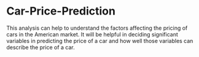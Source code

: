# Car-Price-Prediction

This analysis can help to understand the factors affecting the pricing of cars in the American market. It will be helpful in deciding
significant variables in predicting the price of a car and how well those variables can describe the price of a car.
